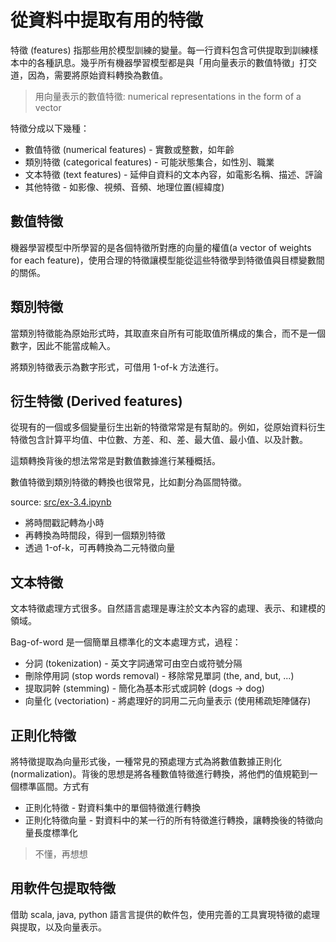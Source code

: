 # 從資料中提取有用的特徵

特徵 (features) 指那些用於模型訓練的變量。每一行資料包含可供提取到訓練樣本中的各種訊息。幾乎所有機器學習模型都是與「用向量表示的數值特徵」打交道，因為，需要將原始資料轉換為數值。

> 用向量表示的數值特徵: numerical representations in the form of a vector

特徵分成以下幾種：
- 數值特徵 (numerical features) - 實數或整數，如年齡
- 類別特徵 (categorical features) -  可能狀態集合，如性別、職業
- 文本特徵 (text features) - 延伸自資料的文本內容，如電影名稱、描述、評論
- 其他特徵 - 如影像、視頻、音頻、地理位置(經緯度)

## 數值特徵

機器學習模型中所學習的是各個特徵所對應的向量的權值(a vector of weights for each feature)，使用合理的特徵讓模型能從這些特徵學到特徵值與目標變數間的關係。

## 類別特徵

當類別特徵能為原始形式時，其取直來自所有可能取值所構成的集合，而不是一個數字，因此不能當成輸入。

將類別特徵表示為數字形式，可借用 1-of-k 方法進行。

## 衍生特徵 (Derived features)

從現有的一個或多個變量衍生出新的特徵常常是有幫助的。例如，從原始資料衍生特徵包含計算平均值、中位數、方差、和、差、最大值、最小值、以及計數。

這類轉換背後的想法常常是對數值數據進行某種概括。

數值特徵到類別特徵的轉換也很常見，比如劃分為區間特徵。

source: [src/ex-3.4.ipynb](src/ex-3.4.ipynb)

- 將時間戳記轉為小時
- 再轉換為時間段，得到一個類別特徵
- 透過 1-of-k，可再轉換為二元特徵向量

## 文本特徵

文本特徵處理方式很多。自然語言處理是專注於文本內容的處理、表示、和建模的領域。

Bag-of-word 是一個簡單且標準化的文本處理方式，過程：
- 分詞 (tokenization) - 英文字詞通常可由空白或符號分隔
- 刪除停用詞 (stop words removal) - 移除常見單詞 (the, and, but, ...)
- 提取詞幹 (stemming) - 簡化為基本形式或詞幹 (dogs -> dog)
- 向量化 (vectoriation) - 將處理好的詞用二元向量表示 (使用稀疏矩陣儲存)

## 正則化特徵

將特徵提取為向量形式後，一種常見的預處理方式為將數值數據正則化 (normalization)。背後的思想是將各種數值特徵進行轉換，將他們的值規範到一個標準區間。方式有

- 正則化特徵 - 對資料集中的單個特徵進行轉換
- 正則化特徵向量 - 對資料中的某一行的所有特徵進行轉換，讓轉換後的特徵向量長度標準化

> 不懂，再想想

## 用軟件包提取特徵

借助 scala, java, python 語言言提供的軟件包，使用完善的工具實現特徵的處理與提取，以及向量表示。
